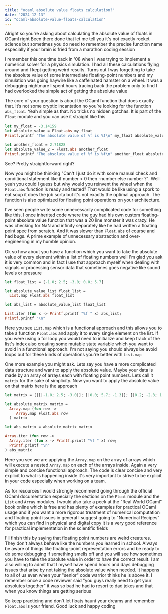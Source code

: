 ```yaml
---
title: "ocaml absolute value floats calculation?"
date: "2024-12-13"
id: "ocaml-absolute-value-floats-calculation"
---
```


Alright so you're asking about calculating the absolute value of floats in OCaml right Been there done that let me tell you it's not exactly rocket science but sometimes you do need to remember the precise function name especially if your brain is fried from a marathon coding session

I remember this one time back in '08 when I was trying to implement a numerical solver for a physics simulation. I had all these calculations flying around and I kept getting weird results. Turns out I was forgetting to take the absolute value of some intermediate floating-point numbers and my simulation was going haywire like a caffeinated hamster on a wheel. It was a debugging nightmare I spent hours tracing back the problem only to find I had overlooked the simple act of getting the absolute value

The core of your question is about the OCaml function that does exactly that. It’s not some cryptic incantation no you’re looking for the function `abs_float`. Yeah simple as that. No tricks no hidden gotchas. It is part of the `Float` module and you can use it straight like this

```ocaml
let my_float = -3.14159
let absolute_value = Float.abs my_float
Printf.printf "The absolute value of %f is %f\n" my_float absolute_value

let another_float = 2.71828
let absolute_value_2 = Float.abs another_float
Printf.printf "The absolute value of %f is %f\n" another_float absolute_value_2
```

See? Pretty straightforward right?

Now you might be thinking "Can't I just do it with some manual check and conditional statement like if number < 0 then -number else number ?". Well yeah you could I guess but why would you reinvent the wheel when the `Float.abs` function is ready and tested? That would be like using a spork to eat soup it does the job sorta but it's not exactly the optimal approach. The function is also optimized for floating point operations on your architecture.

I've seen people write some unnecessarily complicated code for something like this. I once inherited code where the guy had his own custom floating-point absolute value function that was a 20 line monster it was crazy. He was checking for NaN and infinity separately like he had written a floating point spec from scratch. And it was slower than `Float.abs` of course and had bugs. A prime example of unnecessary abstraction and over-engineering in my humble opinion.

Ok so how about you have a function which you want to take the absolute value of every element within a list of floating numbers well I'm glad you ask it is very common and in fact I use that approach myself when dealing with signals or processing sensor data that sometimes goes negative like sound levels or pressure

```ocaml
let float_list = [-1.0; 2.5; -3.0; 0.0; 5.7]

let absolute_value_list float_list =
  List.map Float.abs float_list

let abs_list = absolute_value_list float_list

List.iter (fun x -> Printf.printf "%f " x) abs_list;
Printf.printf "\n"
```

Here you see `List.map` which is a functional approach and this allows you to take a function `Float.abs` and apply it to every single element on the list. If you were using a for loop you would need to initialize and keep track of the list's index also creating some mutable state variable which you want to avoid in a functional approach. I'm not saying you should always be avoid loops but for these kinds of operations you're better with `List.map`

One more example you might ask. Lets say you have a more complicated data structure and want to apply the absolute value. Maybe your data is made by an array of arrays each with floating point numbers. Lets call it `matrix` for the sake of simplicity. Now you want to apply the absolute value on that matrix here is the approach

```ocaml
let matrix = [|[|-1.0; 2.5; -3.0|]; [|0.0; 5.7; -1.3|]; [|0.2; -2.3; 1.5|]|]

let absolute_matrix matrix =
  Array.map (fun row ->
     Array.map Float.abs row
  ) matrix

let abs_matrix = absolute_matrix matrix

Array.iter (fun row ->
  Array.iter (fun x -> Printf.printf "%f " x) row;
  Printf.printf "\n"
) abs_matrix
```

Here you see we are applying the `Array.map` on the array of arrays which will execute a nested `Array.map` on each of the arrays inside. Again a very simple and concise functional approach. The code is clear concise and very explicit to what is happening inside it's very important to strive to be explicit in your code especially when working on a team.

As for resources I would strongly recommend going through the official OCaml documentation especially the sections on the `Float` module and the `List` and `Array` modules. I would also take a peek at the "Real World OCaml" book online which is free and has plenty of examples for practical OCaml usage and if you want a more rigorous treatment of numerical computation and floating point issues in general I suggest going to "Numerical Recipes" which you can find in physical and digital copy it is a very good reference for practical implementation in the scientific fields

I'll finish this by saying that floating point numbers are weird creatures. They don't always behave like the numbers you learned in school. Always be aware of things like floating-point representation errors and be ready to do some debugging if something smells off and you will see how sometimes you have to take the absolute value in order to have the correct result. I am also willing to admit that I myself have spend hours and days debugging issues that arise by not taking the absolute value when needed. It happens to all of us even when your "senior" code warrior thinks he is above it. I remember once a code reviewer said "you guys really need to get your absolutes together" it was so bad he had to resort to dad jokes and that when you know things are getting serious

So keep practicing and don't let floats haunt your dreams and remember `Float.abs` is your friend. Good luck and happy coding

